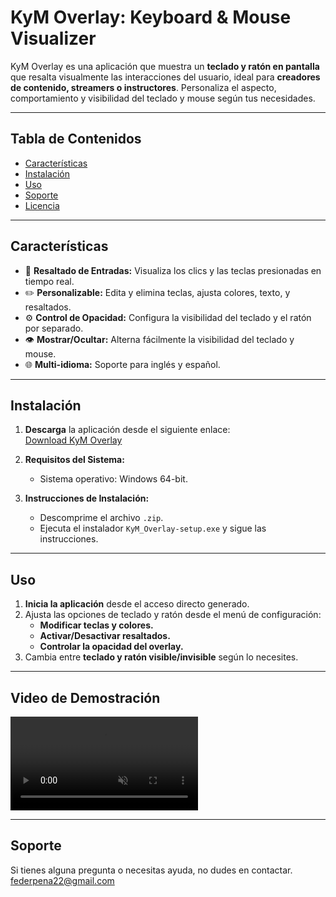 # **KyM Overlay: Keyboard & Mouse Visualizer**

KyM Overlay es una aplicación que muestra un **teclado y ratón en pantalla** que resalta visualmente las interacciones del usuario, ideal para **creadores de contenido, streamers o instructores**. Personaliza el aspecto, comportamiento y visibilidad del teclado y mouse según tus necesidades.

---

## **Tabla de Contenidos**

- [Características](#características)
- [Instalación](#instalación)
- [Uso](#uso)
- [Soporte](#soporte)
- [Licencia](#licencia)

---

## **Características**

- 🎯 **Resaltado de Entradas:** Visualiza los clics y las teclas presionadas en tiempo real.
- ✏️ **Personalizable:** Edita y elimina teclas, ajusta colores, texto, y resaltados.
- ⚙️ **Control de Opacidad:** Configura la visibilidad del teclado y el ratón por separado.
- 👁️ **Mostrar/Ocultar:** Alterna fácilmente la visibilidad del teclado y mouse.
- 🌐 **Multi-idioma:** Soporte para inglés y español.

---

## **Instalación**

1. **Descarga** la aplicación desde el siguiente enlace:  
   [Download KyM Overlay](./downloadable/KyM_Overlay-setup.zip)

2. **Requisitos del Sistema:**

   - Sistema operativo: Windows 64-bit.

3. **Instrucciones de Instalación:**
   - Descomprime el archivo `.zip`.
   - Ejecuta el instalador `KyM_Overlay-setup.exe` y sigue las instrucciones.

---

## **Uso**

1. **Inicia la aplicación** desde el acceso directo generado.
2. Ajusta las opciones de teclado y ratón desde el menú de configuración:
   - **Modificar teclas y colores.**
   - **Activar/Desactivar resaltados.**
   - **Controlar la opacidad del overlay.**
3. Cambia entre **teclado y ratón visible/invisible** según lo necesites.

---

## **Video de Demostración**

<video src="./public/demo.mp4" controls autoplay loop muted style="max-width: 100%; height: auto;">
  Your browser does not support the video tag.
</video>

---

## **Soporte**

Si tienes alguna pregunta o necesitas ayuda, no dudes en contactar. federpena22@gmail.com
